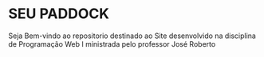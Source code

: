 # SEU PADDOCK
<p> Seja Bem-vindo ao repositorio destinado ao Site desenvolvido na disciplina de Programação Web I ministrada pelo professor José Roberto

</p>
